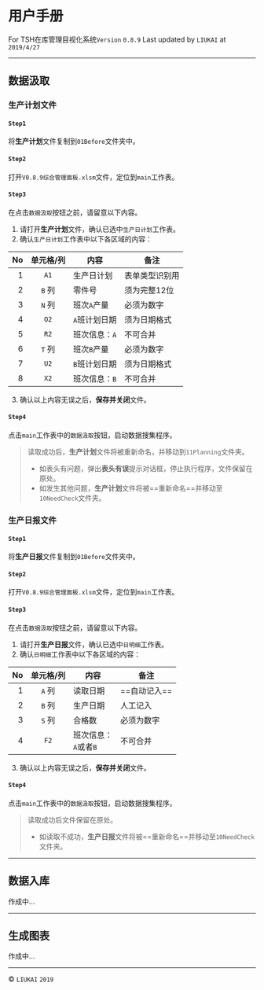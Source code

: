 # 用户手册

For TSH在库管理目视化系统`Version` `0.8.9`
Last updated by `LIUKAI` at `2019/4/27`

---

## 数据汲取

### 生产计划文件

#### `Step1`

将**生产计划**文件复制到`01Before`文件夹中。

#### `Step2`

打开`V0.8.9综合管理面板.xlsm`文件，定位到`main`工作表。

#### `Step3`

在点击`数据汲取`按钮之前，请留意以下内容。

1. 请打开**生产计划**文件，确认已选中`生产日计划`工作表。
2. 确认`生产日计划`工作表中以下各区域的内容：

| No | 单元格/列 | 内容 | 备注 |
|---:|:---:|---|---|
|1| `A1`|生产日计划|表单类型识别用|
|2|`B` 列|零件号|须为完整12位|
|3|`N` 列|班次`A`产量|必须为数字|
|4|`O2`|`A`班计划日期|须为日期格式|
|5|`R2`|班次信息：`A`|不可合并|
|6|`T` 列|班次`B`产量|必须为数字|
|7|`U2`|`B`班计划日期|须为日期格式|
|8|`X2`|班次信息：`B`|不可合并|

3. 确认以上内容无误之后，**保存并关闭**文件。

#### `Step4`

点击`main`工作表中的`数据汲取`按钮，启动数据搜集程序。

> 读取成功后，**生产计划**文件将被重新命名，并移动到`11Planning`文件夹。
> * 如表头有问题，弹出**表头有误**提示对话框，停止执行程序，文件保留在原处。
> * 如发生其他问题，**生产计划**文件将被==重新命名==并移动至`10NeedCheck`文件夹。

### 生产日报文件

#### `Step1`

将**生产日报**文件复制到`01Before`文件夹中。

#### `Step2`

打开`V0.8.9综合管理面板.xlsm`文件，定位到`main`工作表。

#### `Step3`

在点击`数据汲取`按钮之前，请留意以下内容。

1. 请打开**生产日报**文件，确认已选中`日明细`工作表。
2. 确认`日明细`工作表中以下各区域的内容：

| No | 单元格/列 | 内容 | 备注 |
|---:|:---:|---|---|
|1|`A` 列|读取日期|==自动记入==|
|2|`B` 列|生产日期|人工记入|
|3|`S` 列|合格数|必须为数字|
|4|`F2`|班次信息：<br>`A`或者`B`|不可合并|

3. 确认以上内容无误之后，**保存并关闭**文件。

#### `Step4`

点击`main`工作表中的`数据汲取`按钮，启动数据搜集程序。

> 读取成功后文件保留在原处。
> * 如读取不成功，**生产日报**文件将被==重新命名==并移动至`10NeedCheck`文件夹。

---

## 数据入库

作成中...

---

## 生成图表

作成中...

---

&copy; `LIUKAI` `2019`